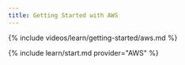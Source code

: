 ```yaml
---
title: Getting Started with AWS
---
```


{% include videos/learn/getting-started/aws.md %}

{% include learn/start.md provider="AWS" %}
